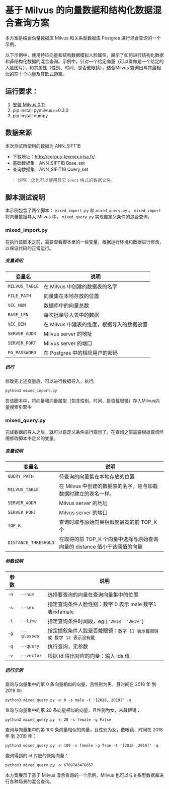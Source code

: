 # 基于 Milvus 的向量数据和结构化数据混合查询方案

本方案是结合向量数据库 Milvus 和关系型数据库 Postgres 进行混合查询的一个示例。

以下示例中，使用特征向量和结构数据模拟人脸属性，展示了如何进行结构化数据和非结构化数据的混合查询。示例中，针对一个给定向量（可以看做是一个给定的人脸图片），和其属性（性别、时间、是否戴眼镜），结合Milvus 查询出与其最相似的前十个向量及其欧式距离。

## 运行要求：

1. [安装 Milvus 0.11](https://www.milvus.io/cn/docs/v0.11.0/milvus_docker-gpu.md)
3. pip install pymilvus==0.3.0
4. pip install numpy

## 数据来源

本次测试所使用的数据为 ANN_SIFT1B

- 下载地址：<http://corpus-texmex.irisa.fr/>
- 基础数据集：ANN_SIFT1B Base_set
- 查询数据集：ANN_SIFIT1B Query_set

> 说明：您也可以使用其它 `bvecs` 格式的数据文件。

## 脚本测试说明

本示例包含了两个脚本： `mixed_import.py` 和 `mixed_query.py` 。
`mixed_import` 将向量数据导入 Milvus 中， `mixed_query.py` 实现自定义条件的混合查询。

### mixed_import.py

在执行该脚本之前，需要查看脚本里的一些变量，根据运行环境和数据进行修改，以保证代码的正常运行。

##### 变量说明

| 变量名 | 说明 |
| --- | --- |
| `MILVUS_TABLE` |在 Milvus 中创建的数据表的名字|
| `FILE_PATH` |向量集在本地存放的位置|
| `VEC_NUM` |数据库中的向量总数|
| `BASE_LEN` |每次批量导入表中的数据|
| `VEC_DIM` |在 Milvus 中建表的维度，根据导入的数据设置|
| `SERVER_ADDR` |Milvus server 的地址|
| `SERVER_PORT` |Milvus server 的端口|
| `PG_PASSWORD` |在 Postgres 中的相应用户的密码|

##### 运行

修改完上述变量后，可以进行数据导入，执行;

```shell
python3 mixed_import.py
```

在该脚本中，将向量和向量属型（包含性别、时间、是否戴眼镜）存入Milvus向量搜索引擎中

### mixed_query.py

完成数据的导入之后，就可以自定义条件进行查询了，在查询之前需要根据查询环境修改脚本中定义的变量。

##### 变量说明

| 变量名 | 说明 |
| --- | --- |
|`QUERY_PATH` |待查询的向量集在本地存放的位置|
|`MILVUS_TABLE` |在 Milvus 中创建的数据表的名字，应与加载数据时建立的表名一样。|
|`SERVER_ADDR` |Milvus server 的地址|
|`SERVER_PORT` |Milvus server 的端口|
|`TOP_K` |查询时取与原始向量相似度最高的前 TOP_K 个|
|`DISTANCE_THRESHOLD` |在取得的前 TOP_K 个向量中选择与原始查询向量的 distance 值小于该阈值的向量|


##### 参数说明

| 参数 |           | 说明                                                         |
| ---- | --------- | ------------------------------------------------------------ |
| `-n`   | `--num`     | 选择要查询的向量在查询向量集中的位置                         |
| `-s`   | `--sex`     | 指定查询条件人脸性别：数字 0 表示 male 数字1表示famale |
| `-t`   | `--time`    | 指定查询条件时间段，eg:`['2018' '2019']` |
| `-g`   | `--glasses` | 指定插叙条件人脸是否戴眼镜：`数字 11 表示戴眼镜 或 数字 12 表示没有戴` |
| `-q`   | `--query`   | 执行查询，无参数                                             |
| `-v`   | `--vector`  | 根据 id 得出对应的向量：输入 ids 值                          |

##### 运行示例

查询与向量集中的第 0 条向量相似的向量，且性别为男，且时间在 2018 年 到 2019 年:

```shell
python3 mixed_query.py -n 0 -s male -t '[2018, 2019]' -q
```

查询与向量集中的第 20 条向量相似的向量，且性别为女，未戴眼镜：

```shell
python3 mixed_query.py -n 20 -s female -g False
```

查询与向量集中的第 100 条向量相似的向量，且性别为女，戴眼镜，时间在 2018 年  到 2019 年：

```shell
python3 mixed_query.py -n 100 -s female -g True -t '[2018 ,2019]' -q
```

查询得到的 id 对应的原始向量：

```shell
python3 mixed_query.py -v 6709743478657
```

本方案展示了基于 Milvus 混合查询的一个示例，Milvus  也可以与关系型数据库进行各种场景的混合查询。

